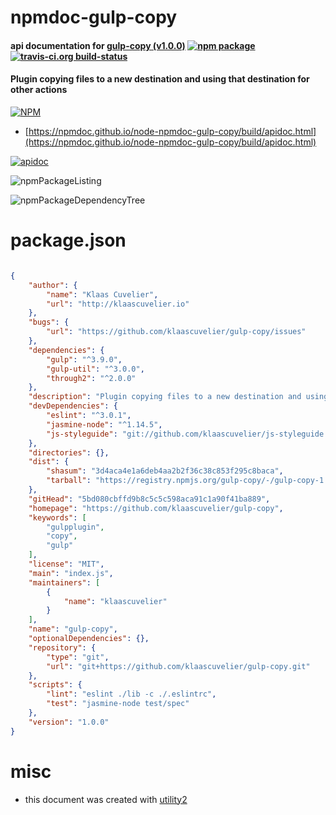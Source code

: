 # npmdoc-gulp-copy

#### api documentation for  [gulp-copy (v1.0.0)](https://github.com/klaascuvelier/gulp-copy)  [![npm package](https://img.shields.io/npm/v/npmdoc-gulp-copy.svg?style=flat-square)](https://www.npmjs.org/package/npmdoc-gulp-copy) [![travis-ci.org build-status](https://api.travis-ci.org/npmdoc/node-npmdoc-gulp-copy.svg)](https://travis-ci.org/npmdoc/node-npmdoc-gulp-copy)

#### Plugin copying files to a new destination and using that destination for other actions

[![NPM](https://nodei.co/npm/gulp-copy.png?downloads=true&downloadRank=true&stars=true)](https://www.npmjs.com/package/gulp-copy)

- [https://npmdoc.github.io/node-npmdoc-gulp-copy/build/apidoc.html](https://npmdoc.github.io/node-npmdoc-gulp-copy/build/apidoc.html)

[![apidoc](https://npmdoc.github.io/node-npmdoc-gulp-copy/build/screenCapture.buildCi.browser.%252Ftmp%252Fbuild%252Fapidoc.html.png)](https://npmdoc.github.io/node-npmdoc-gulp-copy/build/apidoc.html)

![npmPackageListing](https://npmdoc.github.io/node-npmdoc-gulp-copy/build/screenCapture.npmPackageListing.svg)

![npmPackageDependencyTree](https://npmdoc.github.io/node-npmdoc-gulp-copy/build/screenCapture.npmPackageDependencyTree.svg)



# package.json

```json

{
    "author": {
        "name": "Klaas Cuvelier",
        "url": "http://klaascuvelier.io"
    },
    "bugs": {
        "url": "https://github.com/klaascuvelier/gulp-copy/issues"
    },
    "dependencies": {
        "gulp": "^3.9.0",
        "gulp-util": "^3.0.0",
        "through2": "^2.0.0"
    },
    "description": "Plugin copying files to a new destination and using that destination for other actions",
    "devDependencies": {
        "eslint": "^3.0.1",
        "jasmine-node": "^1.14.5",
        "js-styleguide": "git://github.com/klaascuvelier/js-styleguide.git#master"
    },
    "directories": {},
    "dist": {
        "shasum": "3d4aca4e1a6deb4aa2b2f36c38c853f295c8baca",
        "tarball": "https://registry.npmjs.org/gulp-copy/-/gulp-copy-1.0.0.tgz"
    },
    "gitHead": "5bd080cbffd9b8c5c5c598aca91c1a90f41ba889",
    "homepage": "https://github.com/klaascuvelier/gulp-copy",
    "keywords": [
        "gulpplugin",
        "copy",
        "gulp"
    ],
    "license": "MIT",
    "main": "index.js",
    "maintainers": [
        {
            "name": "klaascuvelier"
        }
    ],
    "name": "gulp-copy",
    "optionalDependencies": {},
    "repository": {
        "type": "git",
        "url": "git+https://github.com/klaascuvelier/gulp-copy.git"
    },
    "scripts": {
        "lint": "eslint ./lib -c ./.eslintrc",
        "test": "jasmine-node test/spec"
    },
    "version": "1.0.0"
}
```



# misc
- this document was created with [utility2](https://github.com/kaizhu256/node-utility2)
